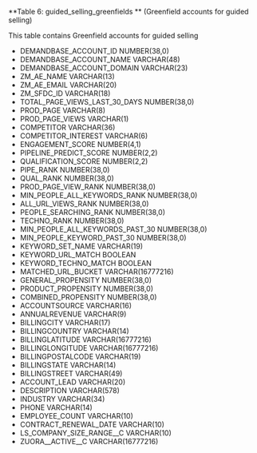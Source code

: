 **Table 6: guided_selling_greenfields ** (Greenfield accounts for guided selling)

This table contains Greenfield accounts for guided selling

- DEMANDBASE_ACCOUNT_ID	NUMBER(38,0)
- DEMANDBASE_ACCOUNT_NAME	VARCHAR(48)
- DEMANDBASE_ACCOUNT_DOMAIN	VARCHAR(23)
- ZM_AE_NAME	VARCHAR(13)
- ZM_AE_EMAIL	VARCHAR(20)
- ZM_SFDC_ID	VARCHAR(18)
- TOTAL_PAGE_VIEWS_LAST_30_DAYS	NUMBER(38,0)
- PROD_PAGE	VARCHAR(8)
- PROD_PAGE_VIEWS	VARCHAR(1)
- COMPETITOR	VARCHAR(36)
- COMPETITOR_INTEREST	VARCHAR(6)
- ENGAGEMENT_SCORE	NUMBER(4,1)
- PIPELINE_PREDICT_SCORE	NUMBER(2,2)
- QUALIFICATION_SCORE	NUMBER(2,2)
- PIPE_RANK	NUMBER(38,0)
- QUAL_RANK	NUMBER(38,0)
- PROD_PAGE_VIEW_RANK	NUMBER(38,0)
- MIN_PEOPLE_ALL_KEYWORDS_RANK	NUMBER(38,0)
- ALL_URL_VIEWS_RANK	NUMBER(38,0)
- PEOPLE_SEARCHING_RANK	NUMBER(38,0)
- TECHNO_RANK	NUMBER(38,0)
- MIN_PEOPLE_ALL_KEYWORDS_PAST_30	NUMBER(38,0)
- MIN_PEOPLE_KEYWORD_PAST_30	NUMBER(38,0)
- KEYWORD_SET_NAME	VARCHAR(19)
- KEYWORD_URL_MATCH	BOOLEAN
- KEYWORD_TECHNO_MATCH	BOOLEAN
- MATCHED_URL_BUCKET	VARCHAR(16777216)
- GENERAL_PROPENSITY	NUMBER(38,0)
- PRODUCT_PROPENSITY	NUMBER(38,0)
- COMBINED_PROPENSITY	NUMBER(38,0)
- ACCOUNTSOURCE	VARCHAR(16)
- ANNUALREVENUE	VARCHAR(9)
- BILLINGCITY	VARCHAR(17)
- BILLINGCOUNTRY	VARCHAR(14)
- BILLINGLATITUDE	VARCHAR(16777216)
- BILLINGLONGITUDE	VARCHAR(16777216)
- BILLINGPOSTALCODE	VARCHAR(19)
- BILLINGSTATE	VARCHAR(14)
- BILLINGSTREET	VARCHAR(49)
- ACCOUNT_LEAD	VARCHAR(20)
- DESCRIPTION	VARCHAR(578)
- INDUSTRY	VARCHAR(34)
- PHONE	VARCHAR(14)
- EMPLOYEE_COUNT	VARCHAR(10)
- CONTRACT_RENEWAL_DATE	VARCHAR(10)
- LS_COMPANY_SIZE_RANGE__C	VARCHAR(10)
- ZUORA__ACTIVE__C	VARCHAR(16777216)